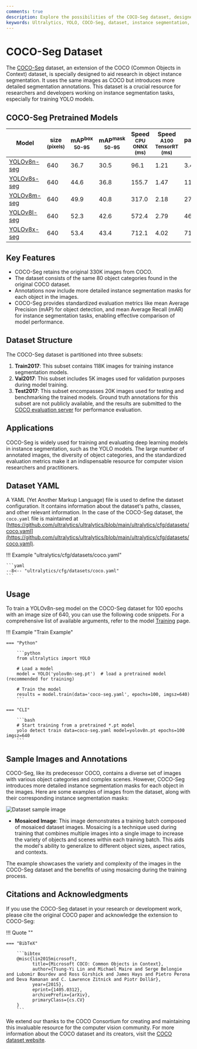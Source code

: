 ```yaml
---
comments: true
description: Explore the possibilities of the COCO-Seg dataset, designed for object instance segmentation and YOLO model training. Discover key features, dataset structure, applications, and usage.
keywords: Ultralytics, YOLO, COCO-Seg, dataset, instance segmentation, model training, deep learning, computer vision
---
```


# COCO-Seg Dataset

The [COCO-Seg](https://cocodataset.org/#home) dataset, an extension of the COCO (Common Objects in Context) dataset, is specially designed to aid research in object instance segmentation. It uses the same images as COCO but introduces more detailed segmentation annotations. This dataset is a crucial resource for researchers and developers working on instance segmentation tasks, especially for training YOLO models.

## COCO-Seg Pretrained Models

| Model                                                                                        | size<br><sup>(pixels) | mAP<sup>box<br>50-95 | mAP<sup>mask<br>50-95 | Speed<br><sup>CPU ONNX<br>(ms) | Speed<br><sup>A100 TensorRT<br>(ms) | params<br><sup>(M) | FLOPs<br><sup>(B) |
|----------------------------------------------------------------------------------------------|-----------------------|----------------------|-----------------------|--------------------------------|-------------------------------------|--------------------|-------------------|
| [YOLOv8n-seg](https://github.com/ultralytics/assets/releases/download/v8.2.0/yolov8n-seg.pt) | 640                   | 36.7                 | 30.5                  | 96.1                           | 1.21                                | 3.4                | 12.6              |
| [YOLOv8s-seg](https://github.com/ultralytics/assets/releases/download/v8.2.0/yolov8s-seg.pt) | 640                   | 44.6                 | 36.8                  | 155.7                          | 1.47                                | 11.8               | 42.6              |
| [YOLOv8m-seg](https://github.com/ultralytics/assets/releases/download/v8.2.0/yolov8m-seg.pt) | 640                   | 49.9                 | 40.8                  | 317.0                          | 2.18                                | 27.3               | 110.2             |
| [YOLOv8l-seg](https://github.com/ultralytics/assets/releases/download/v8.2.0/yolov8l-seg.pt) | 640                   | 52.3                 | 42.6                  | 572.4                          | 2.79                                | 46.0               | 220.5             |
| [YOLOv8x-seg](https://github.com/ultralytics/assets/releases/download/v8.2.0/yolov8x-seg.pt) | 640                   | 53.4                 | 43.4                  | 712.1                          | 4.02                                | 71.8               | 344.1             |

## Key Features

- COCO-Seg retains the original 330K images from COCO.
- The dataset consists of the same 80 object categories found in the original COCO dataset.
- Annotations now include more detailed instance segmentation masks for each object in the images.
- COCO-Seg provides standardized evaluation metrics like mean Average Precision (mAP) for object detection, and mean Average Recall (mAR) for instance segmentation tasks, enabling effective comparison of model performance.

## Dataset Structure

The COCO-Seg dataset is partitioned into three subsets:

1. **Train2017**: This subset contains 118K images for training instance segmentation models.
2. **Val2017**: This subset includes 5K images used for validation purposes during model training.
3. **Test2017**: This subset encompasses 20K images used for testing and benchmarking the trained models. Ground truth annotations for this subset are not publicly available, and the results are submitted to the [COCO evaluation server](https://codalab.lisn.upsaclay.fr/competitions/7383) for performance evaluation.

## Applications

COCO-Seg is widely used for training and evaluating deep learning models in instance segmentation, such as the YOLO models. The large number of annotated images, the diversity of object categories, and the standardized evaluation metrics make it an indispensable resource for computer vision researchers and practitioners.

## Dataset YAML

A YAML (Yet Another Markup Language) file is used to define the dataset configuration. It contains information about the dataset's paths, classes, and other relevant information. In the case of the COCO-Seg dataset, the `coco.yaml` file is maintained at [https://github.com/ultralytics/ultralytics/blob/main/ultralytics/cfg/datasets/coco.yaml](https://github.com/ultralytics/ultralytics/blob/main/ultralytics/cfg/datasets/coco.yaml).

!!! Example "ultralytics/cfg/datasets/coco.yaml"

    ```yaml
    --8<-- "ultralytics/cfg/datasets/coco.yaml"
    ```

## Usage

To train a YOLOv8n-seg model on the COCO-Seg dataset for 100 epochs with an image size of 640, you can use the following code snippets. For a comprehensive list of available arguments, refer to the model [Training](../../modes/train.md) page.

!!! Example "Train Example"

    === "Python"

        ```python
        from ultralytics import YOLO

        # Load a model
        model = YOLO('yolov8n-seg.pt')  # load a pretrained model (recommended for training)

        # Train the model
        results = model.train(data='coco-seg.yaml', epochs=100, imgsz=640)
        ```

    === "CLI"

        ```bash
        # Start training from a pretrained *.pt model
        yolo detect train data=coco-seg.yaml model=yolov8n.pt epochs=100 imgsz=640
        ```

## Sample Images and Annotations

COCO-Seg, like its predecessor COCO, contains a diverse set of images with various object categories and complex scenes. However, COCO-Seg introduces more detailed instance segmentation masks for each object in the images. Here are some examples of images from the dataset, along with their corresponding instance segmentation masks:

![Dataset sample image](https://user-images.githubusercontent.com/26833433/239690696-93fa8765-47a2-4b34-a6e5-516d0d1c725b.jpg)

- **Mosaiced Image**: This image demonstrates a training batch composed of mosaiced dataset images. Mosaicing is a technique used during training that combines multiple images into a single image to increase the variety of objects and scenes within each training batch. This aids the model's ability to generalize to different object sizes, aspect ratios, and contexts.

The example showcases the variety and complexity of the images in the COCO-Seg dataset and the benefits of using mosaicing during the training process.

## Citations and Acknowledgments

If you use the COCO-Seg dataset in your research or development work, please cite the original COCO paper and acknowledge the extension to COCO-Seg:

!!! Quote ""

    === "BibTeX"

        ```bibtex
        @misc{lin2015microsoft,
              title={Microsoft COCO: Common Objects in Context},
              author={Tsung-Yi Lin and Michael Maire and Serge Belongie and Lubomir Bourdev and Ross Girshick and James Hays and Pietro Perona and Deva Ramanan and C. Lawrence Zitnick and Piotr Dollár},
              year={2015},
              eprint={1405.0312},
              archivePrefix={arXiv},
              primaryClass={cs.CV}
        }
        ```

We extend our thanks to the COCO Consortium for creating and maintaining this invaluable resource for the computer vision community. For more information about the COCO dataset and its creators, visit the [COCO dataset website](https://cocodataset.org/#home).
